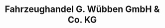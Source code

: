 ---
title: "Fahrzeughandel G. Wübben GmbH & Co. KG"
url: /lastrup/fahrzeughandel-g-wuebben-gmbh-und-co-kg/
shop: Autohaus
---